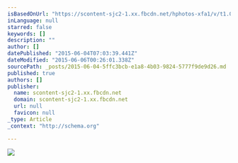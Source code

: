 ```yaml
---
isBasedOnUrl: "https://scontent-sjc2-1.xx.fbcdn.net/hphotos-xfa1/v/t1.0-9/398287_870899738080_870465495_n.jpg?oh=f0c191f21f516c8ffacf498a5e493deb&oe=55FEA668"
inLanguage: null
starred: false
keywords: []
description: ""
author: []
datePublished: "2015-06-04T07:03:39.441Z"
dateModified: "2015-06-06T00:26:01.338Z"
sourcePath: _posts/2015-06-04-5ffc3bcb-e1a8-4b03-9824-5777f9de9d26.md
published: true
authors: []
publisher:
  name: scontent-sjc2-1.xx.fbcdn.net
  domain: scontent-sjc2-1.xx.fbcdn.net
  url: null
  favicon: null
_type: Article
_context: "http://schema.org"

---
```

![](https://scontent-sjc2-1.xx.fbcdn.net/hphotos-xfa1/v/t1.0-9/398287_870899738080_870465495_n.jpg?oh=f0c191f21f516c8ffacf498a5e493deb&oe=55FEA668)